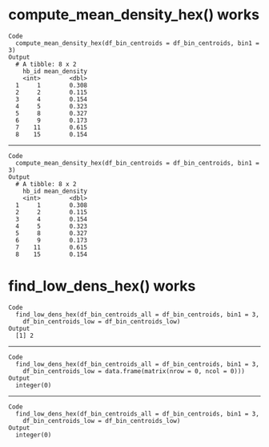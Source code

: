# compute_mean_density_hex() works

    Code
      compute_mean_density_hex(df_bin_centroids = df_bin_centroids, bin1 = 3)
    Output
      # A tibble: 8 x 2
        hb_id mean_density
        <int>        <dbl>
      1     1        0.308
      2     2        0.115
      3     4        0.154
      4     5        0.323
      5     8        0.327
      6     9        0.173
      7    11        0.615
      8    15        0.154

---

    Code
      compute_mean_density_hex(df_bin_centroids = df_bin_centroids, bin1 = 3)
    Output
      # A tibble: 8 x 2
        hb_id mean_density
        <int>        <dbl>
      1     1        0.308
      2     2        0.115
      3     4        0.154
      4     5        0.323
      5     8        0.327
      6     9        0.173
      7    11        0.615
      8    15        0.154

# find_low_dens_hex() works

    Code
      find_low_dens_hex(df_bin_centroids_all = df_bin_centroids, bin1 = 3,
        df_bin_centroids_low = df_bin_centroids_low)
    Output
      [1] 2

---

    Code
      find_low_dens_hex(df_bin_centroids_all = df_bin_centroids, bin1 = 3,
        df_bin_centroids_low = data.frame(matrix(nrow = 0, ncol = 0)))
    Output
      integer(0)

---

    Code
      find_low_dens_hex(df_bin_centroids_all = df_bin_centroids, bin1 = 3,
        df_bin_centroids_low = df_bin_centroids_low)
    Output
      integer(0)

